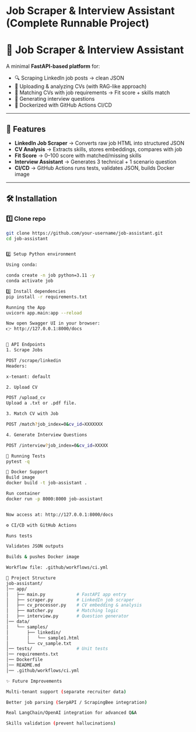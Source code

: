# Job Scraper & Interview Assistant (Complete Runnable Project)

# 📌 Job Scraper & Interview Assistant

A minimal **FastAPI-based platform** for:
- 🔍 Scraping LinkedIn job posts → clean JSON  
- 📄 Uploading & analyzing CVs (with RAG-like approach)  
- 🤝 Matching CVs with job requirements → Fit score + skills match  
- 🎤 Generating interview questions  
- 🐳 Dockerized with GitHub Actions CI/CD  

---

## 🚀 Features
- **LinkedIn Job Scraper** → Converts raw job HTML into structured JSON  
- **CV Analysis** → Extracts skills, stores embeddings, compares with job  
- **Fit Score** → 0–100 score with matched/missing skills  
- **Interview Assistant** → Generates 3 technical + 1 scenario question  
- **CI/CD** → GitHub Actions runs tests, validates JSON, builds Docker image  

---

## 🛠️ Installation

### 1️⃣ Clone repo
```bash
git clone https://github.com/your-username/job-assistant.git
cd job-assistant


2️⃣ Setup Python environment

Using conda:

conda create -n job python=3.11 -y
conda activate job

3️⃣ Install dependencies
pip install -r requirements.txt

Running the App
uvicorn app.main:app --reload

Now open Swagger UI in your browser:
👉 http://127.0.0.1:8000/docs


📡 API Endpoints
1. Scrape Jobs

POST /scrape/linkedin
Headers:

x-tenant: default

2. Upload CV

POST /upload_cv
Upload a .txt or .pdf file.

3. Match CV with Job

POST /match?job_index=0&cv_id=XXXXXXX

4. Generate Interview Questions

POST /interview?job_index=0&cv_id=XXXXX

🧪 Running Tests
pytest -q

🐳 Docker Support
Build image
docker build -t job-assistant .

Run container
docker run -p 8000:8000 job-assistant


Now access at: http://127.0.0.1:8000/docs

⚙️ CI/CD with GitHub Actions

Runs tests

Validates JSON outputs

Builds & pushes Docker image

Workflow file: .github/workflows/ci.yml

📂 Project Structure
job-assistant/
│── app/
│   ├── main.py            # FastAPI app entry
│   ├── scraper.py         # LinkedIn job scraper
│   ├── cv_processor.py    # CV embedding & analysis
│   ├── matcher.py         # Matching logic
│   ├── interview.py       # Question generator
│── data/
│   └── samples/
│       ├── linkedin/
│       │   └── sample1.html
│       └── cv_sample.txt
│── tests/                 # Unit tests
│── requirements.txt
│── Dockerfile
│── README.md
│── .github/workflows/ci.yml

✨ Future Improvements

Multi-tenant support (separate recruiter data)

Better job parsing (SerpAPI / ScrapingBee integration)

Real LangChain/OpenAI integration for advanced Q&A

Skills validation (prevent hallucinations)





